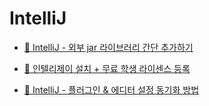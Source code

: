 # IntelliJ

- [💽 IntelliJ - 외부 jar 라이브러리 간단 추가하기](https://inpa.tistory.com/entry/IntelliJ-%F0%9F%92%BD-%EC%9E%90%EB%B0%94-%EC%99%B8%EB%B6%80-%EB%9D%BC%EC%9D%B4%EB%B8%8C%EB%9F%AC%EB%A6%AC-%EA%B0%84%EB%8B%A8-%EC%B6%94%EA%B0%80%ED%95%98%EA%B8%B0)

- [💽 인텔리제이 설치 + 무료 학생 라이센스 등록](https://inpa.tistory.com/entry/IntelliJ-%ED%95%99%EC%83%9D-%EB%AC%B4%EB%A3%8C-%EC%9D%B8%EC%A6%9D?category=957030)

- [💽 IntelliJ - 플러그인 & 에디터 설정 동기화 방법](https://inpa.tistory.com/entry/IntelliJ-%F0%9F%92%BD-%ED%94%8C%EB%9F%AC%EA%B7%B8%EC%9D%B8-%EC%97%90%EB%94%94%ED%84%B0-%EC%84%A4%EC%A0%95-%EB%8F%99%EA%B8%B0%ED%99%94-%EB%B0%A9%EB%B2%95)
